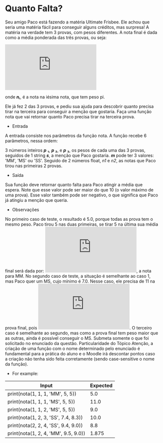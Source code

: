 # Quanto Falta?
Seu amigo Paco está fazendo a matéria Ultimate Frisbee. Ele achou que seria uma matéria fácil para conseguir alguns créditos, mas surpresa! A matéria na verdade tem 3 provas, com pesos diferentes. A nota final é dada como a média ponderada das três provas, ou seja:

![equation](http://www.sciweavers.org/tex2img.php?eq=media%5C_final%20%3D%20%20%5Cfrac%7Bn_1%20%20%20p_1%20%2B%20n_2%20%20%20p_2%20%2B%20n_3%20%20p_3%7D%7Bp_1%20%2B%20p_2%20%2B%20p_3%7D&bc=White&fc=Black&im=jpg&fs=12&ff=arev&edit=0)

onde **_nᵢ_**, é a nota na iésima nota, que tem peso pi.

Ele já fez 2 das 3 provas, e pediu sua ajuda para descobrir quanto precisa tirar na terceira para conseguir a menção que gostaria. Faça uma função nota que vai retornar quanto Paco precisa tirar na terceira prova.

* Entrada

A entrada consiste nos parâmetros da função nota. A função recebe 6 parâmetros, nessa ordem:

3 números inteiros **_p_** **₁**, **_p_** **₂**, e **_p_** **₃**, os pesos de cada uma das 3 provas, seguidos de
1 string **_s_**, a menção que Paco gostaria. **_m_** pode ter 3 valores: 'MM', 'MS' ou 'SS'. Seguido de
2 números float, _n1_ e _n2_, as notas que Paco tirou nas primeiras 2 provas.
* Saída

Sua função deve retornar quanto falta para Paco atingir a média que espera. Note que esse valor pode ser maior do que 10 (o valor máximo de uma prova). Esse valor também pode ser negativo, o que significa que Paco já atingiu a menção que queria.

* Observações

No primeiro caso de teste, o resultado é 5.0, porque todas as prova tem o mesmo peso. Paco tirou 5 nas duas primeiras, se tirar 5 na última sua média final será dada por: ![equation](http://www.sciweavers.org/tex2img.php?eq=media%5C_final%20%3D%20%5Cfrac%7B5%20%2B%205%20%2B%205%7D%7B3%7D%20%3D%20%5Cfrac%7B15%7D%7B3%7D%20%3D%205&bc=White&fc=Black&im=jpg&fs=12&ff=arev&edit=0), a nota para MM.
No segundo caso de teste, a situação é semelhante ao caso 1, mas Paco quer um MS, cujo mínimo é 7.0. Nesse caso, ele precisa de 11 na prova final, pois ![equation](http://www.sciweavers.org/tex2img.php?eq=%5Cfrac%7B5%20%2B%205%20%2B%2011%7D%7B3%7D%20%3D%20%5Cfrac%7B21%7D%7B3%7D%20%3D%207&bc=White&fc=Black&im=jpg&fs=12&ff=arev&edit=0).
O terceiro caso é semelhante ao segundo, mas como a prova final tem peso maior que as outras, ainda é possível conseguir o MS.
Submeta somente o que foi solicitado no enunciado da questão.
Particularidade do Tópico
Atenção, a criação de uma função com o nome determinado pelo enunciado é fundamental para a prática do aluno e o Moodle irá descontar pontos caso a criação não tenha sido feita corretamente (sendo case-sensitive o nome da função).


* For example:

Input|Expected
-----|--------
print(nota(1, 1, 1, 'MM', 5, 5))|5.0
print(nota(1, 1, 1, 'MS', 5, 5))|11.0
print(nota(1, 1, 2, 'MS', 5, 5))|9.0
print(nota(1, 2, 3, 'SS', 7.4, 8.3))|10.0
print(nota(2, 2, 4, 'SS', 9.4, 9.0))|8.8
print(nota(1, 2, 4, 'MM', 9.5, 9.0))|1.875
